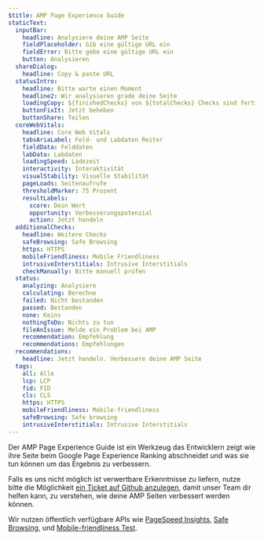 ```yaml
---
$title: AMP Page Experience Guide
staticText:
  inputBar:
    headline: Analysiere deine AMP Seite
    fieldPlaceholder: Gib eine gültige URL ein
    fieldError: Bitte gebe eine gültige URL ein
    button: Analysieren
  shareDialog:
    headline: Copy & paste URL
  statusIntro:
    headline: Bitte warte einen Moment
    headline2: Wir analysieren grade deine Seite
    loadingCopy: ${finishedChecks} von ${totalChecks} Checks sind fertig
    buttonFixIt: Jetzt beheben
    buttonShare: Teilen
  coreWebVitals:
    headline: Core Web Vitals
    tabsAriaLabel: Feld- und Labdaten Reiter
    fieldData: Felddaten
    labData: Labdaten
    loadingSpeed: Ladezeit
    interactivity: Interaktivität
    visualStability: Visuelle Stabilität
    pageLoads: Seitenaufrufe
    thresholdMarker: 75 Prozent
    resultLabels:
      score: Dein Wert
      opportunity: Verbesserungspotenzial
      action: Jetzt handeln
  additionalChecks:
    headline: Weitere Checks
    safeBrowsing: Safe Browsing
    https: HTTPS
    mobileFriendliness: Mobile Friendliness
    intrusiveInterstitials: Intrusive Interstitials
    checkManually: Bitte manuell prüfen
  status:
    analyzing: Analysiere
    calculating: Berechne
    failed: Nicht bestanden
    passed: Bestanden
    none: Keins
    nothingToDo: Nichts zu tun
    fileAnIssue: Melde ein Problem bei AMP
    recommendation: Empfehlung
    recommendations: Empfehlungen
  recommendations:
    headline: Jetzt handeln. Verbessere deine AMP Seite
  tags:
    all: Alle
    lcp: LCP
    fid: FID
    cls: CLS
    https: HTTPS
    mobileFriendliness: Mobile-friendliness
    safeBrowsing: Safe browsing
    intrusiveInterstitials: Intrusive Interstitials
---
```


Der AMP Page Experience Guide ist ein Werkzeug das Entwicklern zeigt
wie ihre Seite beim Google Page Experience Ranking abschneidet und
was sie tun können um das Ergebnis zu verbessern.
 
Falls es uns nicht möglich ist verwertbare Erkenntnisse zu liefern,
nutze bitte die Möglichkeit 
[ein Ticket auf Github anzulegen](https://github.com/ampproject/amphtml/issues/new?assignees=&labels=Type:+Page+experience&template=page-experience.md&title=Page+experience+issue),
damit unser Team dir helfen kann, zu verstehen, wie deine AMP Seiten
verbessert werden können.

Wir nutzen öffentlich verfügbare APIs wie
[PageSpeed Insights](https://developers.google.com/speed/pagespeed/insights/),
[Safe Browsing](https://developers.google.com/safe-browsing/v4/lookup-api),
und [Mobile-friendliness Test](https://search.google.com/test/mobile-friendly).
